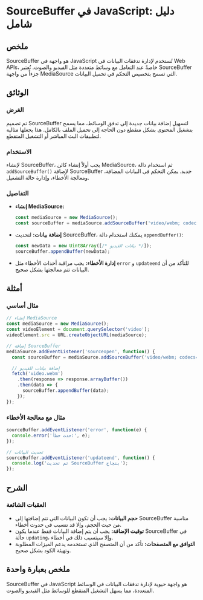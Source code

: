 <!--
Meta Description: # SourceBuffer في JavaScript: دليل شامل ## ملخص SourceBuffer هو واجهة في JavaScript تُستخدم لإدارة تدفقات البيانات في Web APIs، خاصةً عند التعامل مع و...
Meta Keywords: sourcebuffer, mediasource, البيانات, javascript, const
-->

# SourceBuffer في JavaScript: دليل شامل

## ملخص
SourceBuffer هو واجهة في JavaScript تُستخدم لإدارة تدفقات البيانات في Web APIs، خاصةً عند التعامل مع وسائط متعددة مثل الفيديو والصوت. تُعتبر SourceBuffer جزءاً من واجهة MediaSource التي تسمح بتخصيص التحكم في تحميل البيانات.

## الوثائق
### الغرض
تم تصميم SourceBuffer لتسهيل إضافة بيانات جديدة إلى تدفق الوسائط، مما يسمح بتشغيل المحتوى بشكل متقطع دون الحاجة إلى تحميل الملف بالكامل. هذا يجعلها مثالية لتطبيقات البث المباشر أو التشغيل المتقطع.

### الاستخدام
لإنشاء SourceBuffer، يجب أولاً إنشاء كائن MediaSource، ثم استخدام دالة `addSourceBuffer()` لإضافة SourceBuffer جديد. يمكن التحكم في البيانات المضافة، ومعالجة الأخطاء، وإدارة حالة التشغيل.

### التفاصيل
- **إنشاء MediaSource:**
  ```javascript
  const mediaSource = new MediaSource();
  const sourceBuffer = mediaSource.addSourceBuffer('video/webm; codecs="vp8"');
  ```

- **إضافة بيانات:**
  لتحديث SourceBuffer، يمكنك استخدام دالة `appendBuffer()`:
  ```javascript
  const newData = new Uint8Array([/* بيانات الفيديو */]);
  sourceBuffer.appendBuffer(newData);
  ```

- **إدارة الأخطاء:**
  يجب مراقبة أحداث الأخطاء مثل `error` و `updateend` للتأكد من أن البيانات تتم معالجتها بشكل صحيح.

## أمثلة
### مثال أساسي
```javascript
// إنشاء MediaSource
const mediaSource = new MediaSource();
const videoElement = document.querySelector('video');
videoElement.src = URL.createObjectURL(mediaSource);

// إضافة SourceBuffer
mediaSource.addEventListener('sourceopen', function() {
  const sourceBuffer = mediaSource.addSourceBuffer('video/webm; codecs="vp8"');

  // إضافة بيانات للفيديو
  fetch('video.webm')
    .then(response => response.arrayBuffer())
    .then(data => {
      sourceBuffer.appendBuffer(data);
    });
});
```

### مثال مع معالجة الأخطاء
```javascript
sourceBuffer.addEventListener('error', function(e) {
  console.error('حدث خطأ:', e);
});

// تحديث البيانات
sourceBuffer.addEventListener('updateend', function() {
  console.log('تم تحديث SourceBuffer بنجاح');
});
```

## الشرح
### العقبات الشائعة
- **حجم البيانات:** يجب أن تكون البيانات التي تتم إضافتها إلى SourceBuffer مناسبة من حيث الحجم، وإلا قد تتسبب في حدوث أخطاء.
- **توقيت الإضافة:** يجب أن يتم إضافة البيانات فقط عندما يكون SourceBuffer في حالة `updating`، وإلا سيتسبب ذلك في أخطاء.
- **التوافق مع المتصفحات:** تأكد من أن المتصفح الذي تستخدمه يدعم الميزات المطلوبة وتهيئة الكود بشكل صحيح.

## ملخص بعبارة واحدة
SourceBuffer في JavaScript هو واجهة حيوية لإدارة تدفقات البيانات في الوسائط المتعددة، مما يسهل التشغيل المتقطع للوسائط مثل الفيديو والصوت.
